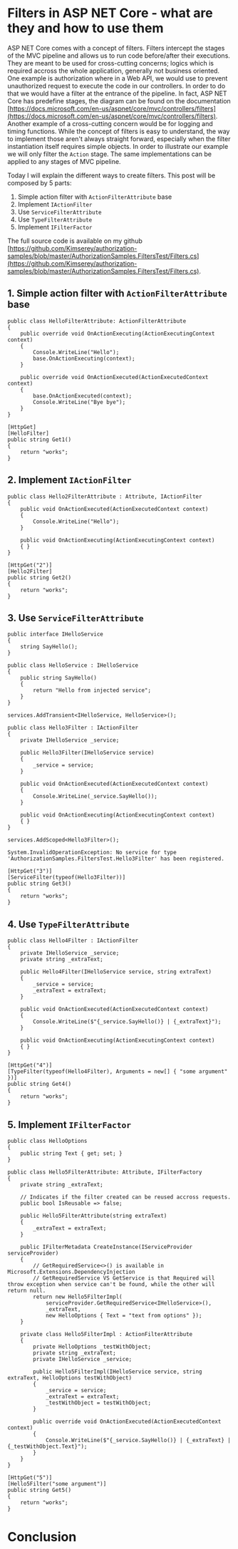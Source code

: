 # Filters in ASP NET Core - what are they and how to use them

ASP NET Core comes with a concept of filters. Filters intercept the stages of the MVC pipeline and allows us to run code before/after their executions. They are meant to be used for cross-cutting concerns; logics which is required accross the whole application, generally not business oriented. One example is authorization where in a Web API, we would use to prevent unauthorized request to execute the code in our controllers. In order to do that we would have a filter at the entrance of the pipeline. In fact, ASP NET Core has predefine stages, the diagram can be found on the documentation [https://docs.microsoft.com/en-us/aspnet/core/mvc/controllers/filters](https://docs.microsoft.com/en-us/aspnet/core/mvc/controllers/filters). Another example of a cross-cutting concern would be for logging and timing functions. While the concept of filters is easy to understand, the way to implement those aren't always straight forward, especially when the filter instantiation itself requires simple objects. In order to illustrate our example we will only filter the `Action` stage. The same implementations can be applied to any stages of MVC pipeline.

Today I will explain the different ways to create filters. This post will be composed by 5 parts:

 1. Simple action filter with `ActionFilterAttribute` base
 2. Implement `IActionFilter`
 3. Use `ServiceFilterAttribute`
 4. Use `TypeFilterAttribute`
 5. Implement `IFilterFactor`

The full source code is available on my github [https://github.com/Kimserey/authorization-samples/blob/master/AuthorizationSamples.FiltersTest/Filters.cs](https://github.com/Kimserey/authorization-samples/blob/master/AuthorizationSamples.FiltersTest/Filters.cs).

## 1. Simple action filter with `ActionFilterAttribute` base

```
public class HelloFilterAttribute: ActionFilterAttribute
{
    public override void OnActionExecuting(ActionExecutingContext context)
    {
        Console.WriteLine("Hello");
        base.OnActionExecuting(context);
    }

    public override void OnActionExecuted(ActionExecutedContext context)
    {
        base.OnActionExecuted(context);
        Console.WriteLine("Bye bye");
    }
}
```

```
[HttpGet]
[HelloFilter]
public string Get1()
{
    return "works";
}
```

## 2. Implement `IActionFilter`

```
public class Hello2FilterAttribute : Attribute, IActionFilter
{
    public void OnActionExecuted(ActionExecutedContext context)
    {
        Console.WriteLine("Hello");
    }

    public void OnActionExecuting(ActionExecutingContext context)
    { }
}
```

```
[HttpGet("2")]
[Hello2Filter]
public string Get2()
{
    return "works";
}
```

## 3. Use `ServiceFilterAttribute`

```
public interface IHelloService
{
    string SayHello();
}

public class HelloService : IHelloService
{
    public string SayHello()
    {
        return "Hello from injected service";
    }
}
```

```
services.AddTransient<IHelloService, HelloService>();
```

```
public class Hello3Filter : IActionFilter
{
    private IHelloService _service;

    public Hello3Filter(IHelloService service)
    {
        _service = service;
    }

    public void OnActionExecuted(ActionExecutedContext context)
    {
        Console.WriteLine(_service.SayHello());
    }

    public void OnActionExecuting(ActionExecutingContext context)
    { }
}
```

```
services.AddScoped<Hello3Filter>();
```

```
System.InvalidOperationException: No service for type 'AuthorizationSamples.FiltersTest.Hello3Filter' has been registered.
```

```        
[HttpGet("3")]
[ServiceFilter(typeof(Hello3Filter))]
public string Get3()
{
    return "works";
}
```

## 4. Use `TypeFilterAttribute`

```
public class Hello4Filter : IActionFilter
{
    private IHelloService _service;
    private string _extraText;

    public Hello4Filter(IHelloService service, string extraText)
    {
        _service = service;
        _extraText = extraText;
    }

    public void OnActionExecuted(ActionExecutedContext context)
    {
        Console.WriteLine($"{_service.SayHello()} | {_extraText}");
    }

    public void OnActionExecuting(ActionExecutingContext context)
    { }
}
```

```
[HttpGet("4")]
[TypeFilter(typeof(Hello4Filter), Arguments = new[] { "some argument" })]
public string Get4()
{
    return "works";
}
```

## 5. Implement `IFilterFactor`

```
public class HelloOptions
{
    public string Text { get; set; }
}
```

```
public class Hello5FilterAttribute: Attribute, IFilterFactory
{
    private string _extraText;

    // Indicates if the filter created can be reused accross requests.
    public bool IsReusable => false;

    public Hello5FilterAttribute(string extraText)
    {
        _extraText = extraText;
    }

    public IFilterMetadata CreateInstance(IServiceProvider serviceProvider)
    {
        // GetRequiredService<>() is available in Microsoft.Extensions.DependencyInjection
        // GetRequiredService VS GetService is that Required will throw exception when service can't be found, while the other will return null.
        return new Hello5FilterImpl(
            serviceProvider.GetRequiredService<IHelloService>(),
            _extraText,
            new HelloOptions { Text = "text from options" });
    }

    private class Hello5FilterImpl : ActionFilterAttribute
    {
        private HelloOptions _testWithObject;
        private string _extraText;
        private IHelloService _service;

        public Hello5FilterImpl(IHelloService service, string extraText, HelloOptions testWithObject)
        {
            _service = service;
            _extraText = extraText;
            _testWithObject = testWithObject;
        }

        public override void OnActionExecuted(ActionExecutedContext context)
        {
            Console.WriteLine($"{_service.SayHello()} | {_extraText} | {_testWithObject.Text}");
        }
    }
}
```

```
[HttpGet("5")]
[Hello5Filter("some argument")]
public string Get5()
{
    return "works";
}
```

# Conclusion